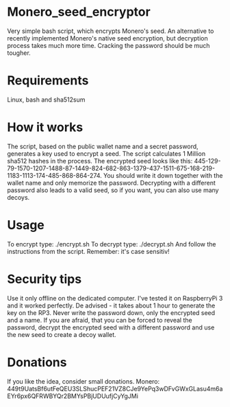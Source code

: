 # Monero_seed_encryptor
Very simple bash script, which encrypts Monero's seed. An alternative to recently implemented Monero's native seed encryption, but decryption process takes much more time. Cracking the password should be much tougher. 

# Requirements
Linux, bash and sha512sum

# How it works
The script, based on the public wallet name and a secret password, generates a key used to encrypt a seed. The script calculates 1 Million sha512 hashes in the process.
The encrypted seed looks like this: 445-129-79-1570-1207-1488-87-1449-824-682-863-1379-437-1511-675-168-219-1183-1113-174-485-868-864-274. You should write it down together with the wallet name and only memorize the password.
Decrypting with a different password also leads to a valid seed, so if you want, you can also use many decoys.

# Usage
To encrypt type: ./encrypt.sh
To decrypt type: ./decrypt.sh
And follow the instructions from the script. Remember: it's case sensitiv!

# Security tips
Use it only offline on the dedicated computer. I've tested it on RaspberryPi 3 and it worked perfectly. De advised - it takes about 1 hour to generate the key on the RP3.
Never write the password down, only the encrypted seed and a name.
If you are afraid, that you can be forced to reveal the password, decrypt the encrypted seed with a different password and use the new seed to create a decoy wallet.

# Donations
If you like the idea, consider small donations.
Monero: 449t9UatsBf6utFeQEU3SLShucPEF21VZ8CJe9YePq3wDFvGWxGLasu4m6aEYr6px6QFRWBYQr2BMYsPBjUDUufjCyYgJMi

